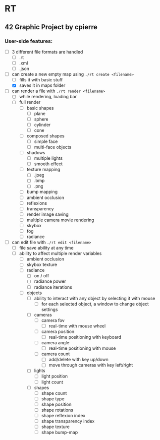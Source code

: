 # RT
## 42 Graphic Project	by cpierre

### User-side features:
- [ ] 3 different file formats are handled
    * [ ] .rt
    * [ ] .xml
    * [ ] .json

- [ ] can create a new empty map using `./rt create <filename>`
    * [ ] fills it with basic stuff
    * [x] saves it in maps folder

- [ ] can render a file with `./rt render <filename>`
	* [ ] while rendering, loading bar
	* [ ] full render
		* [ ] basic shapes
			* [ ] plane
			* [ ] sphere
			* [ ] cylinder
			* [ ] cone
		* [ ] composed shapes
			* [ ] simple face
			* [ ] multi-face objects
		* [ ] shadows
			* [ ] multiple lights
			* [ ] smooth effect
		* [ ] texture mapping
			* [ ] .jpeg
			* [ ] .bmp
			* [ ] .png
		* [ ] bump mapping
		* [ ] ambient occlusion
		* [ ] reflexions
		* [ ] transparency
		* [ ] render image saving
		* [ ] multiple camera movie rendering
		* [ ] skybox
		* [ ] fog
		* [ ] radiance

- [ ] can edit file with `./rt edit <filename>`
	* [ ] file save ability at any time
	* [ ] ability to affect multiple render variables
		* [ ] ambient occlusion
		* [ ] skybox texture
		* [ ] radiance
			* [ ] on / off
			* [ ] radiance power
			* [ ] radiance iterations
		* [ ] objects
			* [ ] ability to interact with any object by selecting it with mouse
				* [ ] for each selected object, a window to change object settings
			* [ ] cameras
				* [ ] camera fov
					* [ ] real-time with mouse wheel
				* [ ] camera position
					* [ ] real-time positioning with keyboard
				* [ ] camera angle
					* [ ] real-time positioning with mouse
				* [ ] camera count
					* [ ] add/delete with key up/down
					* [ ] move through cameras with key left/right
			* [ ] lights
				* [ ] light position
				* [ ] light count
			* [ ] shapes
				* [ ] shape count
				* [ ] shape type
				* [ ] shape position
				* [ ] shape rotations
				* [ ] shape reflexion index
				* [ ] shape transparency index
				* [ ] shape texture
				* [ ] shape bump-map
